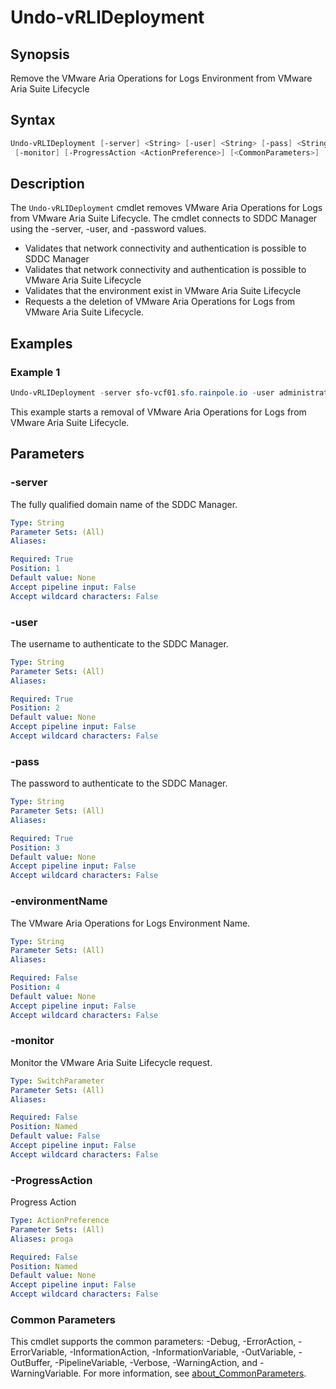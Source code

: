 # Undo-vRLIDeployment

## Synopsis

Remove the VMware Aria Operations for Logs Environment from VMware Aria Suite Lifecycle

## Syntax

```powershell
Undo-vRLIDeployment [-server] <String> [-user] <String> [-pass] <String> [[-environmentName] <String>]
 [-monitor] [-ProgressAction <ActionPreference>] [<CommonParameters>]
```

## Description

The `Undo-vRLIDeployment` cmdlet removes VMware Aria Operations for Logs from VMware Aria Suite Lifecycle.
The
cmdlet connects to SDDC Manager using the -server, -user, and -password values.

- Validates that network connectivity and authentication is possible to SDDC Manager
- Validates that network connectivity and authentication is possible to VMware Aria Suite Lifecycle
- Validates that the environment exist in VMware Aria Suite Lifecycle
- Requests a the deletion of VMware Aria Operations for Logs from VMware Aria Suite Lifecycle.

## Examples

### Example 1

```powershell
Undo-vRLIDeployment -server sfo-vcf01.sfo.rainpole.io -user administrator@vsphere.local -pass VMw@re1! -environmentName sfo-intance-env
```

This example starts a removal of VMware Aria Operations for Logs from VMware Aria Suite Lifecycle.

## Parameters

### -server

The fully qualified domain name of the SDDC Manager.

```yaml
Type: String
Parameter Sets: (All)
Aliases:

Required: True
Position: 1
Default value: None
Accept pipeline input: False
Accept wildcard characters: False
```

### -user

The username to authenticate to the SDDC Manager.

```yaml
Type: String
Parameter Sets: (All)
Aliases:

Required: True
Position: 2
Default value: None
Accept pipeline input: False
Accept wildcard characters: False
```

### -pass

The password to authenticate to the SDDC Manager.

```yaml
Type: String
Parameter Sets: (All)
Aliases:

Required: True
Position: 3
Default value: None
Accept pipeline input: False
Accept wildcard characters: False
```

### -environmentName

The VMware Aria Operations for Logs Environment Name.

```yaml
Type: String
Parameter Sets: (All)
Aliases:

Required: False
Position: 4
Default value: None
Accept pipeline input: False
Accept wildcard characters: False
```

### -monitor

Monitor the VMware Aria Suite Lifecycle request.

```yaml
Type: SwitchParameter
Parameter Sets: (All)
Aliases:

Required: False
Position: Named
Default value: False
Accept pipeline input: False
Accept wildcard characters: False
```

### -ProgressAction

Progress Action

```yaml
Type: ActionPreference
Parameter Sets: (All)
Aliases: proga

Required: False
Position: Named
Default value: None
Accept pipeline input: False
Accept wildcard characters: False
```

### Common Parameters

This cmdlet supports the common parameters: -Debug, -ErrorAction, -ErrorVariable, -InformationAction, -InformationVariable, -OutVariable, -OutBuffer, -PipelineVariable, -Verbose, -WarningAction, and -WarningVariable. For more information, see [about_CommonParameters](http://go.microsoft.com/fwlink/?LinkID=113216).
